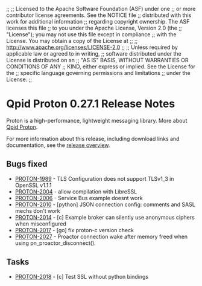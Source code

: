 ;;
;; Licensed to the Apache Software Foundation (ASF) under one
;; or more contributor license agreements.  See the NOTICE file
;; distributed with this work for additional information
;; regarding copyright ownership.  The ASF licenses this file
;; to you under the Apache License, Version 2.0 (the
;; "License"); you may not use this file except in compliance
;; with the License.  You may obtain a copy of the License at
;; 
;;   http://www.apache.org/licenses/LICENSE-2.0
;; 
;; Unless required by applicable law or agreed to in writing,
;; software distributed under the License is distributed on an
;; "AS IS" BASIS, WITHOUT WARRANTIES OR CONDITIONS OF ANY
;; KIND, either express or implied.  See the License for the
;; specific language governing permissions and limitations
;; under the License.
;;

# Qpid Proton 0.27.1 Release Notes

Proton is a high-performance, lightweight messaging library. More
about [Qpid Proton]({{site_url}}/proton/index.html).

For more information about this release, including download links and
documentation, see the [release overview](index.html).


## Bugs fixed

 - [PROTON-1989](https://issues.apache.org/jira/browse/PROTON-1989) - TLS Configuration does not support TLSv1_3 in OpenSSL v1.1.1
 - [PROTON-2004](https://issues.apache.org/jira/browse/PROTON-2004) - allow compilation with LibreSSL
 - [PROTON-2006](https://issues.apache.org/jira/browse/PROTON-2006) - Service Bus example doesnt work
 - [PROTON-2010](https://issues.apache.org/jira/browse/PROTON-2010) - [python] JSON connection config: comments and SASL mechs don't work
 - [PROTON-2014](https://issues.apache.org/jira/browse/PROTON-2014) - [c] Example broker can silently use anonymous ciphers when misconfigured
 - [PROTON-2017](https://issues.apache.org/jira/browse/PROTON-2017) - [go] fix proton-c version check
 - [PROTON-2027](https://issues.apache.org/jira/browse/PROTON-2027) - Proactor connection wake after memory freed when using pn_proactor_disconnect().

## Tasks

 - [PROTON-2018](https://issues.apache.org/jira/browse/PROTON-2018) - [c] Test SSL without python bindings